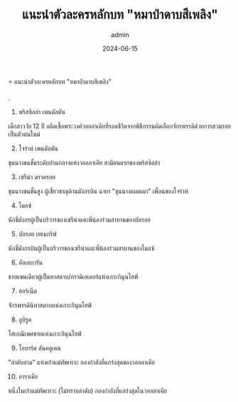 ﻿---
title: 'แนะนำตัวละครหลักบท "หมาป่าดาบสีเพลิง"'
description: 'แนะนำตัวละครหลักบท "หมาป่าดาบสีเพลิง"'
date: 2024-06-15
image: "@assets/blog/EX5-15.webp"
imageAlt: re zero EX5 แปลไทย
categories: [ex5]
author: admin
tags: [rezeroex5]
hideToc: true
---
⭐ แนะนำตัวละครหลักบท "หมาป่าดาบสีเพลิง"

.
1. พริสซิลล่า เพนดัลตัน

เด็กสาววัย 12 ปี อดีตเชื้อพระวงศ์วอลลาเคียที่รอดชีวิตจากพิธีกรรมคัดเลือกจักรพรรดิด้วยการสวมรอยเป็นตัวตนใหม่

2. โจร่าห์ เพนดัลตัน

ขุนนางชนชั้นระดับปานกลางแห่งวอลลาเคีย สามีคนแรกของพริสซิลล่า

3. เซรีน่า ดราครอย

ขุนนางชนชั้นสูง ผู้เชี่ยวชาญด้านมังกรบิน ฉายา "ขุนนางแผดเผา" เพื่อนของโจร่าห์

4. ไมลซ์

นักขี่มังกรผู้เป็นบริวารของเซรีน่าและพี่น้องร่วมสาบานของบัลรอย

5. บัลรอย เทเมกริฟ

นักขี่มังกรบินผู้เป็นบริวารของเซรีน่าและพี่น้องร่วมสาบานของไมลซ์

6. อัลเดบารัน

ชายแขนเดียวผู้เป็นทาสดาบ/กราดิเอเตอร์แห่งเกาะกินุนไฮฟ์

7. ฮอร์เน็ต

จักรพรรดินีทาสดาบแห่งเกาะกินุนไฮฟ์

8. อูบิรูค

โสเภณีเพศชายแห่งเกาะกินุนไฮฟ์

9. โอบาร์ต ดันคลูเคน

"ลำดับสาม" แห่งเก้าแม่ทัพเทวะ กองกำลังที่แกร่งสุดของวอลลาเคีย

10. อาราเคีย

หนึ่งในเก้าแม่ทัพเทวะ (ไม่ทราบลำดับ) กองกำลังที่แกร่งสุดในวอลลาเคีย

